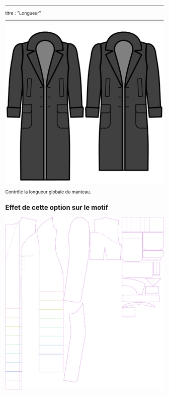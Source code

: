 - - -
titre : "Longueur"
- - -

![Longeur](length.svg)

Contrôle la longueur globale du manteau.

## Effet de cette option sur le motif

![Cette image montre l'effet de cette option en superposant plusieurs variantes qui ont une valeur différente pour cette option](carlita_length_sample.svg "Effet de cette option sur le modèle")
